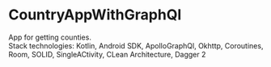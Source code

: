 # CountryAppWithGraphQl
App for getting counties.\
Stack technologies: Kotlin, Android SDK, ApolloGraphQl, Okhttp, Coroutines, Room, SOLID, SingleACtivity, CLean Architecture, Dagger 2
